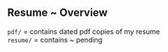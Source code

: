 ## Resume ~ Overview

`pdf/` = contains dated pdf copies of my resume <br/>
`resume/` = contains ~ pending <br/>

